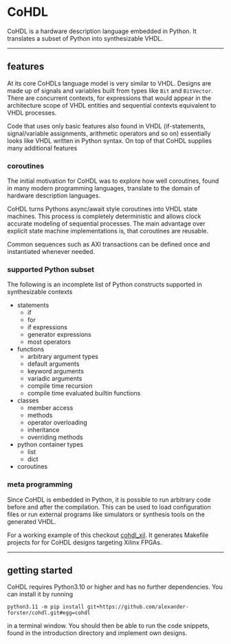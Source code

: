 # CoHDL

CoHDL is a hardware description language embedded in Python. It translates a subset of Python into synthesizable VHDL.

---
## features

At its core CoHDLs language model is very similar to VHDL. Designs are made up of signals and variables built from types like `Bit` and `BitVector`. There are concurrent contexts, for expressions that would appear in the architecture scope of VHDL entities and sequential contexts equivalent to VHDL processes.

Code that uses only basic features also found in VHDL (if-statements, signal/variable assignments, arithmetic operators and so on) essentially looks like VHDL written in Python syntax. On top of that CoHDL supplies many additional features


### coroutines

The initial motivation for CoHDL was to explore how well coroutines, found in many modern programming languages, translate to the domain of hardware description languages.

CoHDL turns Pythons async/await style coroutines into VHDL state machines. This process is completely deterministic and allows clock accurate modeling of sequential processes. The main advantage over explicit state machine implementations is, that coroutines are reusable.

Common sequences such as AXI transactions can be defined once and instantiated whenever needed.

### supported Python subset

The following is an incomplete list of Python constructs supported in synthesizable contexts

* statements
    * if
    * for
    * if expressions
    * generator expressions
    * most operators
* functions
    * arbitrary argument types
    * default arguments
    * keyword arguments
    * variadic arguments
    * compile time recursion
    * compile time evaluated builtin functions
* classes
    * member access
    * methods
    * operator overloading
    * inheritance
    * overriding methods
* python container types
    * list
    * dict
* coroutines

### meta programming

Since CoHDL is embedded in Python, it is possible to run arbitrary code before and after the compilation. This can be used to load configuration files or run external programs like simulators or synthesis tools on the generated VHDL.

For a working example of this checkout [cohdl_xil](https://github.com/alexander-forster/cohdl_xil). It generates Makefile projects for for CoHDL designs targeting Xilinx FPGAs.

---
## getting started

CoHDL requires Python3.10 or higher and has no further dependencies. You can install it by running

```shell
python3.11 -m pip install git+https://github.com/alexander-forster/cohdl.git#egg=cohdl
```

in a terminal window. You should then be able to run the code snippets, found in the introduction directory and implement own designs.